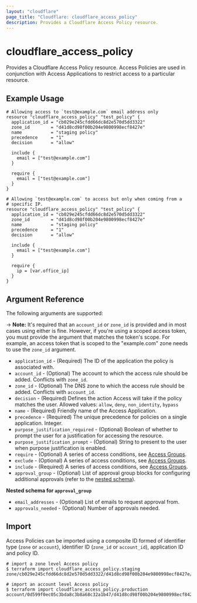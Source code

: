 ```yaml
---
layout: "cloudflare"
page_title: "Cloudflare: cloudflare_access_policy"
description: Provides a Cloudflare Access Policy resource.
---
```


# cloudflare_access_policy

Provides a Cloudflare Access Policy resource. Access Policies are used
in conjunction with Access Applications to restrict access to a
particular resource.

## Example Usage

```hcl
# Allowing access to `test@example.com` email address only
resource "cloudflare_access_policy" "test_policy" {
  application_id = "cb029e245cfdd66dc8d2e570d5dd3322"
  zone_id        = "d41d8cd98f00b204e9800998ecf8427e"
  name           = "staging policy"
  precedence     = "1"
  decision       = "allow"

  include {
    email = ["test@example.com"]
  }

  require {
    email = ["test@example.com"]
  }
}

# Allowing `test@example.com` to access but only when coming from a
# specific IP.
resource "cloudflare_access_policy" "test_policy" {
  application_id = "cb029e245cfdd66dc8d2e570d5dd3322"
  zone_id        = "d41d8cd98f00b204e9800998ecf8427e"
  name           = "staging policy"
  precedence     = "1"
  decision       = "allow"

  include {
    email = ["test@example.com"]
  }

  require {
    ip = [var.office_ip]
  }
}
```

## Argument Reference

The following arguments are supported:

-> **Note:** It's required that an `account_id` or `zone_id` is provided and in most cases using either is fine. However, if you're using a scoped access token, you must provide the argument that matches the token's scope. For example, an access token that is scoped to the "example.com" zone needs to use the `zone_id` argument.

- `application_id` - (Required) The ID of the application the policy is associated with.
- `account_id` - (Optional) The account to which the access rule should be added. Conflicts with `zone_id`.
- `zone_id` - (Optional) The DNS zone to which the access rule should be added. Conflicts with `account_id`.
- `decision` - (Required) Defines the action Access will take if the policy matches the user.
  Allowed values: `allow`, `deny`, `non_identity`, `bypass`
- `name` - (Required) Friendly name of the Access Application.
- `precedence` - (Required) The unique precedence for policies on a single application. Integer.
- `purpose_justification_required` - (Optional) Boolean of whether to prompt the user for a justification for accessing the resource.
- `purpose_justification_prompt` - (Optional) String to present to the user when purpose justification is enabled.
- `require` - (Optional) A series of access conditions, see [Access Groups](/providers/cloudflare/cloudflare/latest/docs/resources/access_group#conditions).
- `exclude` - (Optional) A series of access conditions, see [Access Groups](/providers/cloudflare/cloudflare/latest/docs/resources/access_group#conditions).
- `include` - (Required) A series of access conditions, see [Access Groups](/providers/cloudflare/cloudflare/latest/docs/resources/access_group#conditions).
- `approval_group` - (Optional) List of approval group blocks for configuring additional approvals (refer to the [nested schema](#nestedblock--approval-group)).

<a id="#nestedblock--approval-group"></a>
**Nested schema for `approval_group`**

- `email_addresses` - (Optional) List of emails to request approval from.
- `approvals_needed` - (Optional) Number of approvals needed.

## Import

Access Policies can be imported using a composite ID formed of identifier type
(`zone` or `account`), identifier ID (`zone_id` or `account_id`), application ID
and policy ID.

```
# import a zone level Access policy
$ terraform import cloudflare_access_policy.staging zone/cb029e245cfdd66dc8d2e570d5dd3322/d41d8cd98f00b204e9800998ecf8427e/67ea780ce4982c1cfbe6b7293afc765d

# import an account level Access policy
$ terraform import cloudflare_access_policy.production account/0d599f0ec05c3bda8c3b8a68c32a1b47/d41d8cd98f00b204e9800998ecf8427e/67ea780ce4982c1cfbe6b7293afc765d
```
